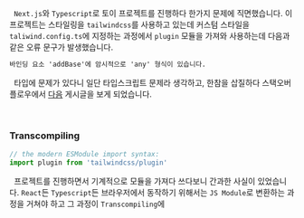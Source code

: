 
&nbsp;&nbsp;`Next.js`와 `Typescript`로 토이 프로젝트를 진행하다 한가지 문제에 직면했습니다. 이 프로젝트는 스타일링을 `tailwindcss`를 사용하고 있는데 커스텀 스타일을 `taliwind.config.ts`에 지정하는 과정에서 `plugin` 모듈을 가져와 사용하는데 다음과 같은 오류 문구가 발생했습니다.

```cmd
바인딩 요소 'addBase'에 암시적으로 'any' 형식이 있습니다.
```

&nbsp;&nbsp;타입에 문제가 있다니 일단 타입스크립트 문제라 생각하고, 한참을 삽질하다 스택오버플로우에서 [다음](https://stackoverflow.com/questions/76502241/require-return-is-not-typed-properly-is-any) 게시글을 보게 되었습니다.

<br>

### Transcompiling

```javascript
// the modern ESModule import syntax:
import plugin from 'tailwindcss/plugin'
```

&nbsp;&nbsp;프로젝트를 진행하면서 기계적으로 모듈을 가져다 쓰다보니 간과한 사실이 있었습니다. `React`든 `Typescript`든 브라우저에서 동작하기 위해서는 `JS Module`로 변환하는 과정을 거쳐야 하고 그 과정이 `Transcompiling`에